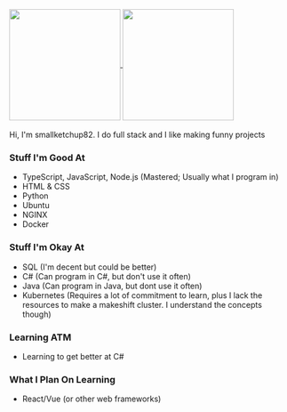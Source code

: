 <a href="https://github.com/anuraghazra/github-readme-stats">
  <img height=200 align="center" src="https://github-readme-stats.vercel.app/api?username=smallketchup82&theme=midnight-purple" />
</a>
<a href="https://github.com/anuraghazra/github-readme-stats">
  <img height=200 align="center" src="https://github-readme-stats.vercel.app/api/top-langs?username=smallketchup82&layout=compact&langs_count=8&card_width=320&theme=midnight-purple" />
</a><br /><br />Hi, I'm smallketchup82. I do full stack and I like making funny projects

### Stuff I'm Good At
- TypeScript, JavaScript, Node.js (Mastered; Usually what I program in)
- HTML & CSS
- Python
- Ubuntu
- NGINX
- Docker 

### Stuff I'm Okay At
- SQL (I'm decent but could be better)
- C# (Can program in C#, but don't use it often)
- Java (Can program in Java, but dont use it often)
- Kubernetes (Requires a lot of commitment to learn, plus I lack the resources to make a makeshift cluster. I understand the concepts though)

### Learning ATM
- Learning to get better at C#

### What I Plan On Learning
- React/Vue (or other web frameworks)
